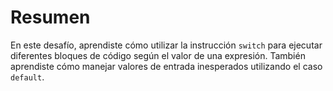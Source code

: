 # Resumen

En este desafío, aprendiste cómo utilizar la instrucción `switch` para ejecutar diferentes bloques de código según el valor de una expresión. También aprendiste cómo manejar valores de entrada inesperados utilizando el caso `default`.
